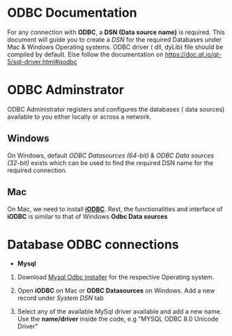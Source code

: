 # ODBC Documentation

For any connection with **ODBC**, a **DSN (Data source name)** is required. This document will guide you to create a _DSN_ for the required Databases under Mac & Windows Operating systems. ODBC driver ( dll, dyLib) file should be compiled by default. Else follow the documentation on https://doc.qt.io/qt-5/sql-driver.html#qodbc

# ODBC Adminstrator

ODBC Administrator registers and configures the databases ( data sources) available to you either locally or across a network.

## Windows

On Windows, default _ODBC Datasources (64-bit)_ & _ODBC Data sources (32-bit)_ exists which can be used to find the required DSN name for the required connection.

## Mac

On Mac, we need to install **[iODBC](http://www.iodbc.org/dataspace/doc/iodbc/wiki/iodbcWiki/WelcomeVisitors)**. Rest, the functionalities and interface of **iODBC** is similar to that of Windows **Odbc Data sources**

# Database ODBC connections

-   **Mysql**

1. Download [Mysql Odbc installer](https://dev.mysql.com/downloads/connector/odbc/5.3.html) for the respective Operating system.

2. Open **iODBC** on Mac or **ODBC Datasources** on Windows. Add a new record under _System DSN_ tab

3. Select any of the available MySql driver available and add a new name. Use the **name/driver** inside the code, e.g "MYSQL ODBC 8.0 Unicode Driver"
